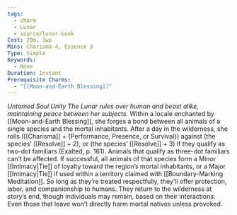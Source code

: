 ```yaml
---
tags:
  - charm
  - Lunar
  - source/lunar-book
Cost: 20m, 1wp
Mins: Charisma 4, Essence 3
Type: Simple
Keywords:
  - None
Duration: Instant
Prerequisite Charms:
  - "[[Moon-and-Earth Blessing]]"
---
```

*Untamed Soul Unity The Lunar rules over human and beast alike, maintaining peace between her subjects.*
Within a locale enchanted by [[Moon-and-Earth Blessing]], she forges a bond between all animals of a single species and the mortal inhabitants. After a day in the wilderness, she rolls ([[Charisma]] + {Performance, Presence, or Survival}) against (the species’ [[Resolve]] + 2), or (the species’ [[Resolve]] + 3) if they qualify as two-dot familiars (Exalted, p. 161). Animals that qualify as three-dot familiars can’t be affected. If successful, all animals of that species form a Minor [[Intimacy|Tie]] of loyalty toward the region’s mortal inhabitants, or a Major [[Intimacy|Tie]] if used within a territory claimed with [[Boundary-Marking Meditation]]. 
So long as they’re treated respectfully, they’ll offer protection, labor, and companionship to humans. They return to the wilderness at story’s end, though individuals may remain, based on their interactions. Even those that leave won’t directly harm mortal natives unless provoked.